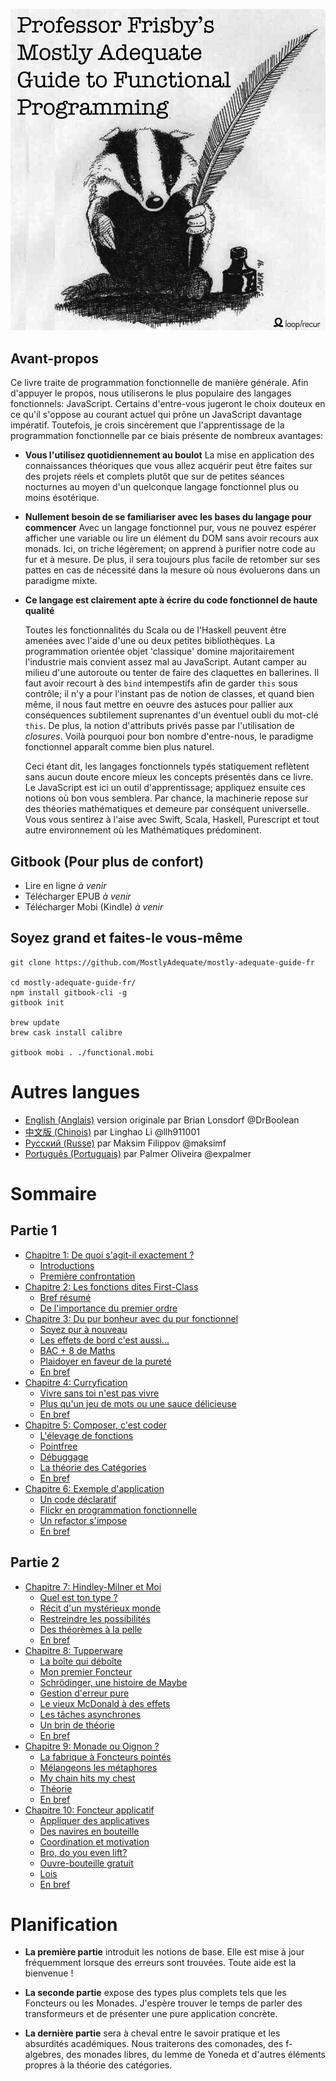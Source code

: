 ![cover](images/cover.png)

## Avant-propos

Ce livre traite de programmation fonctionnelle de manière générale. Afin d'appuyer le propos,
nous utiliserons le plus populaire des langages fonctionnels: JavaScript. Certains d'entre-vous
jugeront le choix douteux en ce qu'il s'oppose au courant actuel qui prône un JavaScript
davantage impératif.  Toutefois, je crois sincèrement que l'apprentissage de la programmation
fonctionnelle par ce biais présente de nombreux avantages:

- **Vous l'utilisez quotidiennement au boulot**
    La mise en application des connaissances théoriques que vous allez acquérir peut être
    faites sur des projets réels et complets plutôt que sur de petites séances nocturnes au
    moyen d'un quelconque langage fonctionnel plus ou moins ésotérique. 

- **Nullement besoin de se familiariser avec les bases du langage pour commencer**
    Avec un langage fonctionnel pur, vous ne pouvez espérer afficher une variable ou lire un
    élément du DOM sans avoir recours aux monads. Ici, on triche légèrement; on apprend à
    purifier notre code au fur et à mesure. De plus, il sera toujours plus facile de retomber
    sur ses pattes en cas de nécessité dans la mesure où nous évoluerons dans un paradigme
    mixte. 

- **Ce langage est clairement apte à écrire du code fonctionnel de haute qualité**

    Toutes les fonctionnalités du Scala ou de l'Haskell peuvent être amenées avec l'aide d'une
    ou deux petites bibliothèques. La programmation orientée objet 'classique' domine
    majoritairement l'industrie mais convient assez mal au JavaScript. Autant camper au
    milieu d'une autoroute ou tenter de faire des claquettes en ballerines. Il faut avoir
    recourt à des `bind` intempestifs afin de garder `this` sous contrôle; il n'y a pour
    l'instant pas de notion de classes, et quand bien même, il nous faut mettre en oeuvre des
    astuces pour pallier aux conséquences subtilement suprenantes d'un éventuel oubli du
    mot-clé `this`. De plus, la notion d'attributs privés passe par l'utilisation de
    *closures*. Voilà pourquoi pour bon nombre d'entre-nous, le paradigme fonctionnel apparaît
    comme bien plus naturel. 

    Ceci étant dit, les langages fonctionnels typés statiquement reflètent sans aucun doute
    encore mieux les concepts présentés dans ce livre. Le JavaScript est ici un outil
    d'apprentissage; appliquez ensuite ces notions où bon vous semblera. Par chance, la
    machinerie repose sur des théories mathématiques et demeure par conséquent universelle.
    Vous vous sentirez à l'aise avec Swift, Scala, Haskell, Purescript et tout autre
    environnement où les Mathématiques prédominent.

## Gitbook (Pour plus de confort)

- Lire en ligne *à venir*
- Télécharger EPUB *à venir*
- Télécharger Mobi (Kindle) *à venir*

## Soyez grand et faites-le vous-même

```
git clone https://github.com/MostlyAdequate/mostly-adequate-guide-fr

cd mostly-adequate-guide-fr/
npm install gitbook-cli -g
gitbook init

brew update
brew cask install calibre

gitbook mobi . ./functional.mobi
```

# Autres langues

- [English (Anglais)](https://github.com/MostlyAdequate/mostly-adequate-guide) version originale par Brian Lonsdorf @DrBoolean
- [中文版 (Chinois)](https://github.com/llh911001/mostly-adequate-guide-chinese)  par Linghao
Li @llh911001
- [Русский (Russe)](https://github.com/MostlyAdequate/mostly-adequate-guide-ru) par Maksim
Filippov @maksimf
- [Português (Portuguais)](https://github.com/MostlyAdequate/mostly-adequate-guide-pt-BR) par
Palmer Oliveira @expalmer

# Sommaire

## Partie 1

* [Chapitre 1: De quoi s'agit-il exactement ?](ch1.md)
  * [Introductions](ch1.md#introductions)
  * [Première confrontation](ch1.md#première-confrontation)
* [Chapitre 2: Les fonctions dites First-Class](ch2.md)
  * [Bref résumé](ch2.md#bref-résumé)
  * [De l'importance du premier ordre](ch2.md#de-limportance-du-premier-ordre)
* [Chapitre 3: Du pur bonheur avec du pur fonctionnel](ch3.md)
  * [Soyez pur à nouveau](ch3.md#soyez-pur-à-nouveau)
  * [Les effets de bord c'est aussi...](ch3.md#les-effets-de-bord-cest-aussi)
  * [BAC + 8 de Maths](ch3.md#bac8-de-maths)
  * [Plaidoyer en faveur de la pureté](ch3.md#plaidoyer-en-faveur-de-la-pureté)
  * [En bref](ch3.md#en-bref)
* [Chapitre 4: Curryfication](ch4.md)
  * [Vivre sans toi n'est pas vivre](ch4.md#vivre-sans-toi-nest-pas-vivre)
  * [Plus qu'un jeu de mots ou une sauce délicieuse](ch4.md#plus-quun-jeu-de-mots-ou-une-sauce-délicieuse)
  * [En bref](ch4.md#en-bref)
* [Chapitre 5: Composer, c'est coder](ch5.md)
  * [L'élevage de fonctions](ch5.md#functional-husbandry)
  * [Pointfree](ch5.md#pointfree)
  * [Débuggage](ch5.md#debugging)
  * [La théorie des Catégories](ch5.md#category-theory)
  * [En bref](ch5.md#in-summary)
* [Chapitre 6: Exemple d'application](ch6.md)
  * [Un code déclaratif](ch6.md#declarative-coding)
  * [Flickr en programmation fonctionnelle](ch6.md#a-flickr-of-functional-programming)
  * [Un refactor s'impose](ch6.md#a-principled-refactor)
  * [En bref](ch6.md#in-summary)

## Partie 2

* [Chapitre 7: Hindley-Milner et Moi](ch7.md)
  * [Quel est ton type ?](ch7.md#whats-your-type)
  * [Récit d'un mystérieux monde](ch7.md#tales-from-the-cryptic)
  * [Restreindre les possibilités](ch7.md#narrowing-the-possibility)
  * [Des théorèmes à la pelle](ch7.md#free-as-in-theorem)
  * [En bref](ch7.md#in-summary)
* [Chapitre 8: Tupperware](ch8.md)
  * [La boîte qui déboîte](ch8.md#the-mighty-container)
  * [Mon premier Foncteur](ch8.md#my-first-functor)
  * [Schrödinger, une histoire de Maybe](ch8.md#schrodingers-maybe)
  * [Gestion d'erreur pure](ch8.md#pure-error-handling)
  * [Le vieux McDonald à des effets](ch8.md#old-mcdonald-had-effects)
  * [Les tâches asynchrones](ch8.md#asynchronous-tasks)
  * [Un brin de théorie](ch8.md#a-spot-of-theory)
  * [En bref](ch8.md#in-summary)
* [Chapitre 9: Monade ou Oignon ?](ch9.md)
  * [La fabrique à Foncteurs pointés](ch9.md#pointy-functor-factory)
  * [Mélangeons les métaphores](ch9.md#mixing-metaphors)
  * [My chain hits my chest](ch9.md#my-chain-hits-my-chest)
  * [Théorie](ch9.md#theory)
  * [En bref](ch9.md#in-summary)
* [Chapitre 10: Foncteur applicatif](ch10.md)
  * [Appliquer des applicatives](ch10.md#applying-applicatives)
  * [Des navires en bouteille](ch10.md#ships-in-bottles)
  * [Coordination et motivation](ch10.md#coordination-motivation)
  * [Bro, do you even lift?](ch10.md#bro-do-you-even-lift)
  * [Ouvre-bouteille gratuit](ch10.md#free-can-openers)
  * [Lois](ch10.md#laws)
  * [En bref](ch10.md#in-summary)


# Planification

- **La première partie** introduit les notions de base. Elle est mise à jour fréquemment
  lorsque des erreurs sont trouvées. Toute aide est la bienvenue !

- **La seconde partie** expose des types plus complets tels que les Foncteurs ou les Monades.
  J'espère trouver le temps de parler des transformeurs et de présenter une pure application
  concrète.

- **La dernière partie** sera à cheval entre le savoir pratique et les absurdités académiques.
  Nous traiterons des comonades, des f-algebres, des monades libres, du lemme de Yoneda et
  d'autres éléments propres à la théorie des catégories.
